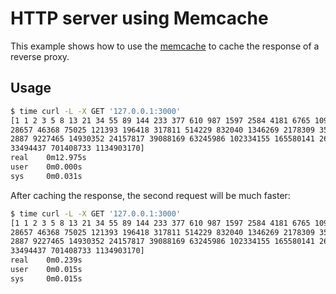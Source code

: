 # HTTP server using Memcache 

This example shows how to use the [memcache](https://github.com/eminmuhammadi/memcache) to cache the response of a reverse proxy.

## Usage
```bash
$ time curl -L -X GET '127.0.0.1:3000'
[1 1 2 3 5 8 13 21 34 55 89 144 233 377 610 987 1597 2584 4181 6765 10946 17711
28657 46368 75025 121393 196418 317811 514229 832040 1346269 2178309 3524578 570
2887 9227465 14930352 24157817 39088169 63245986 102334155 165580141 267914296 4
33494437 701408733 1134903170]
real    0m12.975s
user    0m0.000s
sys     0m0.031s
```

After caching the response, the second request will be much faster:

```bash
$ time curl -L -X GET '127.0.0.1:3000'
[1 1 2 3 5 8 13 21 34 55 89 144 233 377 610 987 1597 2584 4181 6765 10946 17711
28657 46368 75025 121393 196418 317811 514229 832040 1346269 2178309 3524578 570
2887 9227465 14930352 24157817 39088169 63245986 102334155 165580141 267914296 4
33494437 701408733 1134903170]
real    0m0.239s
user    0m0.015s
sys     0m0.015s
```